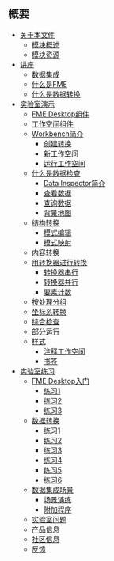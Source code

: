 <html lang="zh-CN" class="translated-ltr"><head><meta http-equiv="Content-Type" content="text/html; charset=UTF-8">

  <div id="readme" class="readme blob instapaper_body">
    <article class="markdown-body entry-content" itemprop="text"><h1><a id="user-content-summary" class="anchor" aria-hidden="true" href="https://github.com/safesoftware/FMETraining/blob/FME-Desktop-Data-Integration-2018/SUMMARY.md#summary"></a><font style="vertical-align: inherit;"><font style="vertical-align: inherit;">概要</font></font></h1>
<ul>
<li><a href="https://github.com/safesoftware/FMETraining/blob/FME-Desktop-Data-Integration-2018/Integration0About/0.00.AboutThisDocument.md"><font style="vertical-align: inherit;"><font style="vertical-align: inherit;">关于本文件</font></font></a>
<ul>
<li><a href="https://github.com/safesoftware/FMETraining/blob/FME-Desktop-Data-Integration-2018/Integration0About/0.01.ModuleOverview.md"><font style="vertical-align: inherit;"><font style="vertical-align: inherit;">模块概述</font></font></a></li>
<li><a href="https://github.com/safesoftware/FMETraining/blob/FME-Desktop-Data-Integration-2018/Integration0About/0.02.ModuleResources.md"><font style="vertical-align: inherit;"><font style="vertical-align: inherit;">模块资源</font></font></a></li>
</ul>
</li>
<li><a href="https://github.com/safesoftware/FMETraining/blob/FME-Desktop-Data-Integration-2018/Integration1Lecture/1.00.Lecture.md"><font style="vertical-align: inherit;"><font style="vertical-align: inherit;">讲座</font></font></a>
<ul>
<li><a href="https://github.com/safesoftware/FMETraining/blob/FME-Desktop-Data-Integration-2018/Integration1Lecture/1.01.DataIntegration.md"><font style="vertical-align: inherit;"><font style="vertical-align: inherit;">数据集成</font></font></a></li>
<li><a href="https://github.com/safesoftware/FMETraining/blob/FME-Desktop-Data-Integration-2018/Integration1Lecture/1.02.WhatIsFME.md"><font style="vertical-align: inherit;"><font style="vertical-align: inherit;">什么是FME</font></font></a></li>
<li><a href="https://github.com/safesoftware/FMETraining/blob/FME-Desktop-Data-Integration-2018/Integration1Lecture/1.03.WhatIsDataTransformation.md"><font style="vertical-align: inherit;"><font style="vertical-align: inherit;">什么是数据转换</font></font></a></li>
</ul>
</li>
<li><a href="https://github.com/safesoftware/FMETraining/blob/FME-Desktop-Data-Integration-2018/Integration2LabDemonstration/2.00.LabDemonstration.md"><font style="vertical-align: inherit;"><font style="vertical-align: inherit;">实验室演示</font></font></a>
<ul>
<li><a href="https://github.com/safesoftware/FMETraining/blob/FME-Desktop-Data-Integration-2018/Integration2LabDemonstration/2.01.FMEDesktopComponents.md"><font style="vertical-align: inherit;"><font style="vertical-align: inherit;">FME Desktop组件</font></font></a></li>
<li><a href="https://github.com/safesoftware/FMETraining/blob/FME-Desktop-Data-Integration-2018/Integration2LabDemonstration/2.02.WorkspaceComponents.md"><font style="vertical-align: inherit;"><font style="vertical-align: inherit;">工作空间组件</font></font></a></li>
<li><a href="https://github.com/safesoftware/FMETraining/blob/FME-Desktop-Data-Integration-2018/Integration2LabDemonstration/2.03.IntroductionToWorkbench.md"><font style="vertical-align: inherit;"><font style="vertical-align: inherit;">Workbench简介</font></font></a>
<ul>
<li><a href="https://github.com/safesoftware/FMETraining/blob/FME-Desktop-Data-Integration-2018/Integration2LabDemonstration/2.04.CreatingATranslation.md"><font style="vertical-align: inherit;"><font style="vertical-align: inherit;">创建转换</font></font></a></li>
<li><a href="https://github.com/safesoftware/FMETraining/blob/FME-Desktop-Data-Integration-2018/Integration2LabDemonstration/2.05.TheNewWorkspace.md"><font style="vertical-align: inherit;"><font style="vertical-align: inherit;">新工作空间</font></font></a></li>
<li><a href="https://github.com/safesoftware/FMETraining/blob/FME-Desktop-Data-Integration-2018/Integration2LabDemonstration/2.06.RunningTheWorkspace.md"><font style="vertical-align: inherit;"><font style="vertical-align: inherit;">运行工作空间</font></font></a></li>
</ul>
</li>
<li><a href="https://github.com/safesoftware/FMETraining/blob/FME-Desktop-Data-Integration-2018/Integration2LabDemonstration/2.07.WhatIsDataInspection.md"><font style="vertical-align: inherit;"><font style="vertical-align: inherit;">什么是数据检查</font></font></a>
<ul>
<li><a href="https://github.com/safesoftware/FMETraining/blob/FME-Desktop-Data-Integration-2018/Integration2LabDemonstration/2.08.IntroductionToDataInspector.md"><font style="vertical-align: inherit;"><font style="vertical-align: inherit;">Data Inspector简介</font></font></a></li>
<li><a href="https://github.com/safesoftware/FMETraining/blob/FME-Desktop-Data-Integration-2018/Integration2LabDemonstration/2.09.ViewingData.md"><font style="vertical-align: inherit;"><font style="vertical-align: inherit;">查看数据</font></font></a></li>
<li><a href="https://github.com/safesoftware/FMETraining/blob/FME-Desktop-Data-Integration-2018/Integration2LabDemonstration/2.10.QueryingData.md"><font style="vertical-align: inherit;"><font style="vertical-align: inherit;">查询数据</font></font></a></li>
<li><a href="https://github.com/safesoftware/FMETraining/blob/FME-Desktop-Data-Integration-2018/Integration2LabDemonstration/2.11.BackgroundMaps.md"><font style="vertical-align: inherit;"><font style="vertical-align: inherit;">背景地图</font></font></a></li>
</ul>
</li>
<li><a href="https://github.com/safesoftware/FMETraining/blob/FME-Desktop-Data-Integration-2018/Integration2LabDemonstration/2.12.StructuralTransformation.md"><font style="vertical-align: inherit;"><font style="vertical-align: inherit;">结构转换</font></font></a>
<ul>
<li><a href="https://github.com/safesoftware/FMETraining/blob/FME-Desktop-Data-Integration-2018/Integration2LabDemonstration/2.13.SchemaEditing.md"><font style="vertical-align: inherit;"><font style="vertical-align: inherit;">模式编辑</font></font></a></li>
<li><a href="https://github.com/safesoftware/FMETraining/blob/FME-Desktop-Data-Integration-2018/Integration2LabDemonstration/2.14.SchemaMapping.md"><font style="vertical-align: inherit;"><font style="vertical-align: inherit;">模式映射</font></font></a></li>
</ul>
</li>
<li><a href="https://github.com/safesoftware/FMETraining/blob/FME-Desktop-Data-Integration-2018/Integration2LabDemonstration/2.15.ContentTransformation.md"><font style="vertical-align: inherit;"><font style="vertical-align: inherit;">内容转换</font></font></a></li>
<li><a href="https://github.com/safesoftware/FMETraining/blob/FME-Desktop-Data-Integration-2018/Integration2LabDemonstration/2.16.TransformationWithTransformers.md"><font style="vertical-align: inherit;"><font style="vertical-align: inherit;">用转换器进行转换</font></font></a>
<ul>
<li><a href="https://github.com/safesoftware/FMETraining/blob/FME-Desktop-Data-Integration-2018/Integration2LabDemonstration/2.17.TransformersInSeries.md"><font style="vertical-align: inherit;"><font style="vertical-align: inherit;">转换器串行</font></font></a></li>
<li><a href="https://github.com/safesoftware/FMETraining/blob/FME-Desktop-Data-Integration-2018/Integration2LabDemonstration/2.18.TransformersInParallel.md"><font style="vertical-align: inherit;"><font style="vertical-align: inherit;">转换器并行</font></font></a></li>
<li><a href="https://github.com/safesoftware/FMETraining/blob/FME-Desktop-Data-Integration-2018/Integration2LabDemonstration/2.19.FeatureCounts.md"><font style="vertical-align: inherit;"><font style="vertical-align: inherit;">要素计数</font></font></a></li>
</ul>
</li>
<li><a href="https://github.com/safesoftware/FMETraining/blob/FME-Desktop-Data-Integration-2018/Integration2LabDemonstration/2.20.GroupByProcessing.md"><font style="vertical-align: inherit;"><font style="vertical-align: inherit;">按处理分组</font></font></a></li>
<li><a href="https://github.com/safesoftware/FMETraining/blob/FME-Desktop-Data-Integration-2018/Integration2LabDemonstration/2.21.CoordinateSystemTransformation.md"><font style="vertical-align: inherit;"><font style="vertical-align: inherit;">坐标系转换</font></font></a></li>
<li><a href="https://github.com/safesoftware/FMETraining/blob/FME-Desktop-Data-Integration-2018/Integration2LabDemonstration/2.22.IntegratedInspection.md"><font style="vertical-align: inherit;"><font style="vertical-align: inherit;">综合检查</font></font></a></li>
<li><a href="https://github.com/safesoftware/FMETraining/blob/FME-Desktop-Data-Integration-2018/Integration2LabDemonstration/2.23.PartialRuns.md"><font style="vertical-align: inherit;"><font style="vertical-align: inherit;">部分运行</font></font></a></li>
<li><a href="https://github.com/safesoftware/FMETraining/blob/FME-Desktop-Data-Integration-2018/Integration2LabDemonstration/2.24.Style.md"><font style="vertical-align: inherit;"><font style="vertical-align: inherit;">样式</font></font></a>
<ul>
<li><a href="https://github.com/safesoftware/FMETraining/blob/FME-Desktop-Data-Integration-2018/Integration2LabDemonstration/2.25.AnnotatingWorkspaces.md"><font style="vertical-align: inherit;"><font style="vertical-align: inherit;">注释工作空间</font></font></a></li>
<li><a href="https://github.com/safesoftware/FMETraining/blob/FME-Desktop-Data-Integration-2018/Integration2LabDemonstration/2.26.Bookmarks.md"><font style="vertical-align: inherit;"><font style="vertical-align: inherit;">书签</font></font></a></li>
</ul>
</li>
</ul>
</li>
<li><a href="https://github.com/safesoftware/FMETraining/blob/FME-Desktop-Data-Integration-2018/Integration3LabExercises/3.00.LabExercises.md"><font style="vertical-align: inherit;"><font style="vertical-align: inherit;">实验室练习</font></font></a>
<ul>
<li><a href="https://github.com/safesoftware/FMETraining/blob/FME-Desktop-Data-Integration-2018/Integration3LabExercises/3.01.GettingStartedWithFMEDesktop.md"><font style="vertical-align: inherit;"><font style="vertical-align: inherit;">FME Desktop入门</font></font></a>
<ul>
<li><a href="https://github.com/safesoftware/FMETraining/blob/FME-Desktop-Data-Integration-2018/Integration3LabExercises/3.02.Exercise1.md"><font style="vertical-align: inherit;"><font style="vertical-align: inherit;">练习1</font></font></a></li>
<li><a href="https://github.com/safesoftware/FMETraining/blob/FME-Desktop-Data-Integration-2018/Integration3LabExercises/3.03.Exercise2.md"><font style="vertical-align: inherit;"><font style="vertical-align: inherit;">练习2</font></font></a></li>
<li><a href="https://github.com/safesoftware/FMETraining/blob/FME-Desktop-Data-Integration-2018/Integration3LabExercises/3.04.Exercise3.md"><font style="vertical-align: inherit;"><font style="vertical-align: inherit;">练习3</font></font></a></li>
</ul>
</li>
<li><a href="https://github.com/safesoftware/FMETraining/blob/FME-Desktop-Data-Integration-2018/Integration3LabExercises/3.05.DataTransformation.md"><font style="vertical-align: inherit;"><font style="vertical-align: inherit;">数据转换</font></font></a>
<ul>
<li><a href="https://github.com/safesoftware/FMETraining/blob/FME-Desktop-Data-Integration-2018/Integration3LabExercises/3.06.Exercise1.md"><font style="vertical-align: inherit;"><font style="vertical-align: inherit;">练习1</font></font></a></li>
<li><a href="https://github.com/safesoftware/FMETraining/blob/FME-Desktop-Data-Integration-2018/Integration3LabExercises/3.07.Exercise2.md"><font style="vertical-align: inherit;"><font style="vertical-align: inherit;">练习2</font></font></a></li>
<li><a href="https://github.com/safesoftware/FMETraining/blob/FME-Desktop-Data-Integration-2018/Integration3LabExercises/3.08.Exercise3.md"><font style="vertical-align: inherit;"><font style="vertical-align: inherit;">练习3</font></font></a></li>
<li><a href="https://github.com/safesoftware/FMETraining/blob/FME-Desktop-Data-Integration-2018/Integration3LabExercises/3.09.Exercise4.md"><font style="vertical-align: inherit;"><font style="vertical-align: inherit;">练习4</font></font></a></li>
<li><a href="https://github.com/safesoftware/FMETraining/blob/FME-Desktop-Data-Integration-2018/Integration3LabExercises/3.10.Exercise5.md"><font style="vertical-align: inherit;"><font style="vertical-align: inherit;">练习5</font></font></a></li>
<li><a href="https://github.com/safesoftware/FMETraining/blob/FME-Desktop-Data-Integration-2018/Integration3LabExercises/3.11.Exercise6.md"><font style="vertical-align: inherit;"><font style="vertical-align: inherit;">练习6</font></font></a></li>
</ul>
</li>
<li><a href="https://github.com/safesoftware/FMETraining/blob/FME-Desktop-Data-Integration-2018/Integration3LabExercises/3.12.DataIntegrationScenario.md"><font style="vertical-align: inherit;"><font style="vertical-align: inherit;">数据集成场景</font></font></a>
<ul>
<li><a href="https://github.com/safesoftware/FMETraining/blob/FME-Desktop-Data-Integration-2018/Integration3LabExercises/3.13.ScenarioWalkthrough.md"><font style="vertical-align: inherit;"><font style="vertical-align: inherit;">场景演练</font></font></a></li>
<li><a href="https://github.com/safesoftware/FMETraining/blob/FME-Desktop-Data-Integration-2018/Integration3LabExercises/3.14.AdditionalProcedures.md"><font style="vertical-align: inherit;"><font style="vertical-align: inherit;">附加程序</font></font></a></li>
</ul>
</li>
<li><a href="https://github.com/safesoftware/FMETraining/blob/FME-Desktop-Data-Integration-2018/Integration3LabExercises/3.15.LabQuestions.md"><font style="vertical-align: inherit;"><font style="vertical-align: inherit;">实验室问题</font></font></a></li>
<li><a href="https://github.com/safesoftware/FMETraining/blob/FME-Desktop-Data-Integration-2018/Integration3LabExercises/3.16.ProductInfo.md"><font style="vertical-align: inherit;"><font style="vertical-align: inherit;">产品信息</font></font></a></li>
<li><a href="https://github.com/safesoftware/FMETraining/blob/FME-Desktop-Data-Integration-2018/Integration3LabExercises/3.17.CommunityInfo.md"><font style="vertical-align: inherit;"><font style="vertical-align: inherit;">社区信息</font></font></a></li>
<li><a href="https://github.com/safesoftware/FMETraining/blob/FME-Desktop-Data-Integration-2018/Integration3LabExercises/3.18.Feedback.md"><font style="vertical-align: inherit;"><font style="vertical-align: inherit;">反馈</font></font></a></li>
</ul>
</li>
</ul>
</article>
  </div>
</html>
